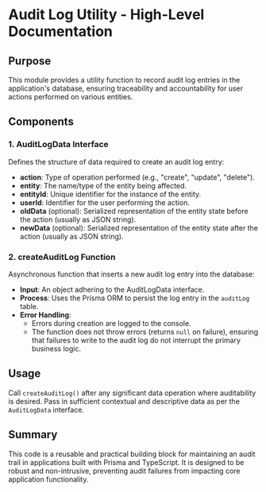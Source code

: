 # Audit Log Utility - High-Level Documentation

## Purpose

This module provides a utility function to record audit log entries in the application's database, ensuring traceability and accountability for user actions performed on various entities.

## Components

### 1. **AuditLogData Interface**

Defines the structure of data required to create an audit log entry:

- **action**: Type of operation performed (e.g., "create", "update", "delete").
- **entity**: The name/type of the entity being affected.
- **entityId**: Unique identifier for the instance of the entity.
- **userId**: Identifier for the user performing the action.
- **oldData** (optional): Serialized representation of the entity state before the action (usually as JSON string).
- **newData** (optional): Serialized representation of the entity state after the action (usually as JSON string).

### 2. **createAuditLog Function**

Asynchronous function that inserts a new audit log entry into the database:

- **Input**: An object adhering to the AuditLogData interface.
- **Process**: Uses the Prisma ORM to persist the log entry in the `auditLog` table.
- **Error Handling**:
  - Errors during creation are logged to the console.
  - The function does not throw errors (returns `null` on failure), ensuring that failures to write to the audit log do not interrupt the primary business logic.

## Usage

Call `createAuditLog()` after any significant data operation where auditability is desired. Pass in sufficient contextual and descriptive data as per the `AuditLogData` interface.

## Summary

This code is a reusable and practical building block for maintaining an audit trail in applications built with Prisma and TypeScript. It is designed to be robust and non-intrusive, preventing audit failures from impacting core application functionality.
